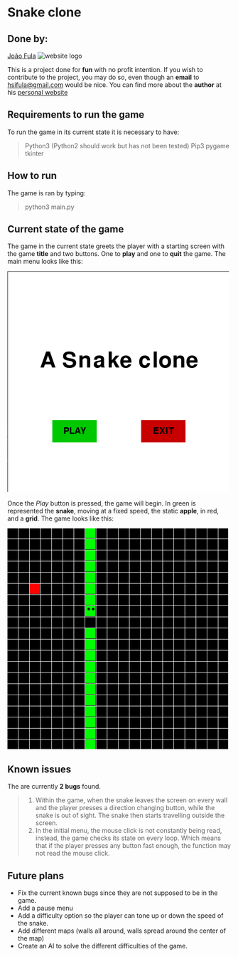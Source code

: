 # Snake clone
## Done by: 
[João Fula](joaofula.pythonanywhere.com) ![website logo](https://joaofula.pythonanywhere.com/static/portfolio/logo.png)

This is a project done for **fun** with no profit intention. If you wish to contribute to the project, you may do so, even though an **email** to [hsifula@gmail.com](hsifula@gmail.com) would be nice.
You can find more about the **author** at his [personal website](joaofula.pythonanywhere.com)

## Requirements to run the game
To run the game in its current state it is necessary to have:
> Python3 (Python2 should work but has not been tested)
> Pip3
> pygame
> tkinter

## How to run

The game is ran by typing:
> python3 main.py

## Current state of the game

The game in the current state greets the player with a starting screen with the game **title** and two buttons. One to **play** and one to **quit** the game.
The main menu looks like this:

![Main menu](https://github.com/JoaoFula/SnakeGame/blob/master/menu.png "Main menu")

Once the *Play* button is pressed, the game will begin. In green is represented the **snake**, moving at a fixed speed, the static **apple**, in red, and a **grid**.
The game looks like this:

![Game](https://github.com/JoaoFula/SnakeGame/blob/master/game.png "Game")


## Known issues
The are currently **2 bugs** found.

> 1) Within the game, when the snake leaves the screen on every wall and the player presses a direction changing button, while the snake is out of sight. The snake then starts travelling outside the screen.
> 2) In the initial menu, the mouse click is not constantly being read, instead, the game checks its state on every loop. Which means that if the player presses any button fast enough, the function may not read the mouse click. 

## Future plans
* Fix the current known bugs since they are not supposed to be in the game.
* Add a pause menu
* Add a difficulty option so the player can tone up or down the speed of the snake.
* Add different maps (walls all around, walls spread around the center of the map)
* Create an AI to solve the different difficulties of the game.